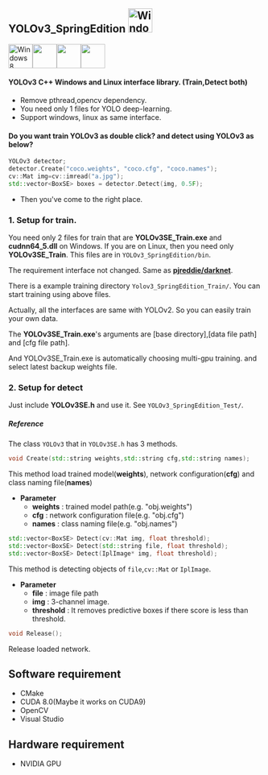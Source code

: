 ## YOLOv3_SpringEdition <img src="https://i.imgur.com/oYejfWp.png" title="Windows8" width="48">

<img src="https://i.imgur.com/ElCyyzT.png" title="Windows8" width="48"><img src="https://i.imgur.com/O5bye0l.png" width="48"><img src="https://i.imgur.com/kmfOMZz.png" width="48"><img src="https://i.imgur.com/6OT8yM9.png" width="48">

#### YOLOv3 C++ Windows and Linux interface library. (Train,Detect both)

* Remove pthread,opencv dependency.
* You need only 1 files for YOLO deep-learning.
* Support windows, linux as same interface.

#### Do you want train YOLOv3 as double click? and detect using YOLOv3 as below?
```cpp
YOLOv3 detector;
detector.Create("coco.weights", "coco.cfg", "coco.names");
cv::Mat img=cv::imread("a.jpg");
std::vector<BoxSE> boxes = detector.Detect(img, 0.5F);
```
* Then you've come to the right place.

### 1. Setup for train.
You need only 2 files for train that are **YOLOv3SE_Train.exe** and **cudnn64_5.dll** on Windows.
If you are on Linux, then you need only **YOLOv3SE_Train**.
This files are in `YOLOv3_SpringEdition/bin`.

The requirement interface not changed. Same as **[pjreddie/darknet](https://github.com/pjreddie/darknet)**.

There is a example training directory `Yolov3_SpringEdition_Train/`. You can start training using above files.

Actually, all the interfaces are same with YOLOv2. So you can easily train your own data.

The **YOLOv3SE_Train.exe**'s arguments are [base directory],[data file path] and [cfg file path].

And YOLOv3SE_Train.exe is automatically choosing multi-gpu training. and select latest backup weights file.

### 2. Setup for detect

Just include **YOLOv3SE.h** and use it. See  `YOLOv3_SpringEdition_Test/`.

##### Reference

The class `YOLOv3` that in `YOLOv3SE.h` has 3 methods.
```cpp
void Create(std::string weights,std::string cfg,std::string names);
```
This method load trained model(**weights**), network configuration(**cfg**) and class naming file(**names**)
* **Parameter**
	* **weights** : trained model path(e.g. "obj.weights")
	* **cfg** : network configuration file(e.g. "obj.cfg")
	* **names** : class naming file(e.g. "obj.names")

```cpp
std::vector<BoxSE> Detect(cv::Mat img, float threshold);
std::vector<BoxSE> Detect(std::string file, float threshold);
std::vector<BoxSE> Detect(IplImage* img, float threshold);
```
This method is detecting objects of `file`,`cv::Mat` or `IplImage`.
* **Parameter**
	* **file** : image file path
	* **img** : 3-channel image.
	* **threshold** : It removes predictive boxes if there score is less than threshold.

```cpp
void Release();
```
Release loaded network.


## Software requirement

* CMake
* CUDA 8.0(Maybe it works on CUDA9)
* OpenCV
* Visual Studio

## Hardware requirement

* NVIDIA GPU